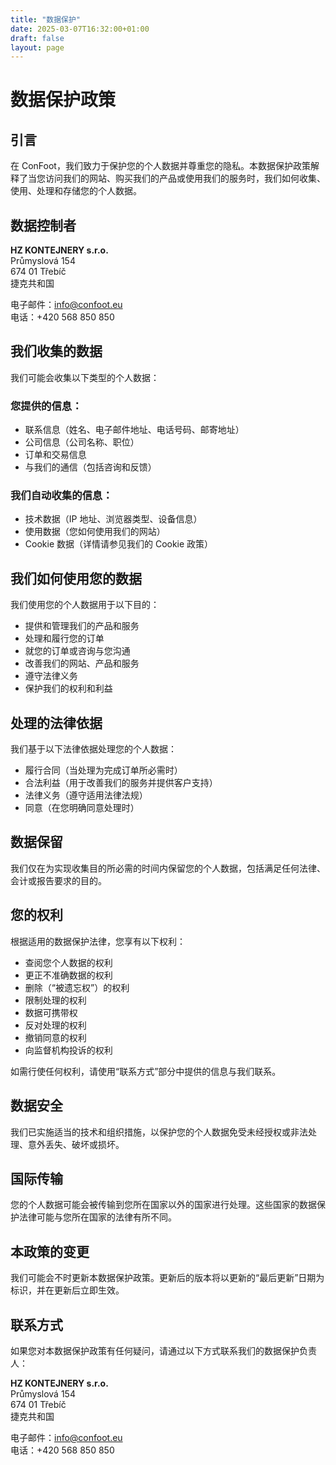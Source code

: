 ```yaml
---
title: "数据保护"
date: 2025-03-07T16:32:00+01:00
draft: false
layout: page
---
```


# 数据保护政策

## 引言

在 ConFoot，我们致力于保护您的个人数据并尊重您的隐私。本数据保护政策解释了当您访问我们的网站、购买我们的产品或使用我们的服务时，我们如何收集、使用、处理和存储您的个人数据。

## 数据控制者

**HZ KONTEJNERY s.r.o.**  
Průmyslová 154  
674 01 Třebíč  
捷克共和国

电子邮件：info@confoot.eu  
电话：+420 568 850 850

## 我们收集的数据

我们可能会收集以下类型的个人数据：

### 您提供的信息：
- 联系信息（姓名、电子邮件地址、电话号码、邮寄地址）
- 公司信息（公司名称、职位）
- 订单和交易信息
- 与我们的通信（包括咨询和反馈）

### 我们自动收集的信息：
- 技术数据（IP 地址、浏览器类型、设备信息）
- 使用数据（您如何使用我们的网站）
- Cookie 数据（详情请参见我们的 Cookie 政策）

## 我们如何使用您的数据

我们使用您的个人数据用于以下目的：

- 提供和管理我们的产品和服务
- 处理和履行您的订单
- 就您的订单或咨询与您沟通
- 改善我们的网站、产品和服务
- 遵守法律义务
- 保护我们的权利和利益

## 处理的法律依据

我们基于以下法律依据处理您的个人数据：

- 履行合同（当处理为完成订单所必需时）
- 合法利益（用于改善我们的服务并提供客户支持）
- 法律义务（遵守适用法律法规）
- 同意（在您明确同意处理时）

## 数据保留

我们仅在为实现收集目的所必需的时间内保留您的个人数据，包括满足任何法律、会计或报告要求的目的。

## 您的权利

根据适用的数据保护法律，您享有以下权利：

- 查阅您个人数据的权利
- 更正不准确数据的权利
- 删除（“被遗忘权”）的权利
- 限制处理的权利
- 数据可携带权
- 反对处理的权利
- 撤销同意的权利
- 向监督机构投诉的权利

如需行使任何权利，请使用“联系方式”部分中提供的信息与我们联系。

## 数据安全

我们已实施适当的技术和组织措施，以保护您的个人数据免受未经授权或非法处理、意外丢失、破坏或损坏。

## 国际传输

您的个人数据可能会被传输到您所在国家以外的国家进行处理。这些国家的数据保护法律可能与您所在国家的法律有所不同。

## 本政策的变更

我们可能会不时更新本数据保护政策。更新后的版本将以更新的“最后更新”日期为标识，并在更新后立即生效。

## 联系方式

如果您对本数据保护政策有任何疑问，请通过以下方式联系我们的数据保护负责人：

**HZ KONTEJNERY s.r.o.**  
Průmyslová 154  
674 01 Třebíč  
捷克共和国

电子邮件：info@confoot.eu  
电话：+420 568 850 850